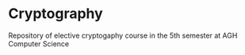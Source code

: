 # Cryptography
Repository of elective cryptogaphy course in the 5th semester at AGH Computer Science
